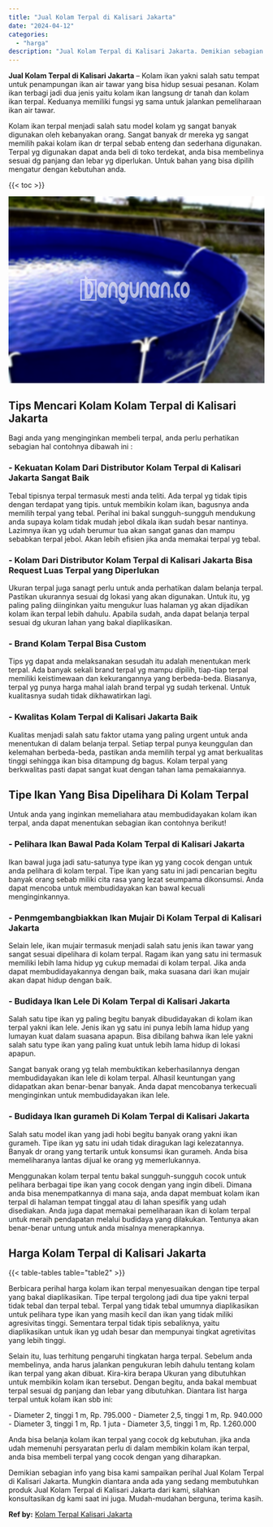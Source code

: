 ```yaml
---
title: "Jual Kolam Terpal di Kalisari Jakarta"
date: "2024-04-12"
categories: 
  - "harga"
description: "Jual Kolam Terpal di Kalisari Jakarta. Demikian sebagian info yang bisa kami sampaikan perihal Jual Kolam Terpal di Kalisari Jakarta. Mungkin diantara anda a..."
---
```


**Jual Kolam Terpal di Kalisari Jakarta** – Kolam ikan yakni salah satu tempat untuk penampungan ikan air tawar yang bisa hidup sesuai pesanan. Kolam ikan terbagi jadi dua jenis yaitu kolam ikan langsung dr tanah dan kolam ikan terpal. Keduanya memiliki fungsi yg sama untuk jalankan pemeliharaan ikan air tawar.

Kolam ikan terpal menjadi salah satu model kolam yg sangat banyak digunakan oleh kebanyakan orang. Sangat banyak dr mereka yg sangat memilih pakai kolam ikan dr terpal sebab enteng dan sederhana digunakan. Terpal yg digunakan dapat anda beli di toko terdekat, anda bisa membelinya sesuai dg panjang dan lebar yg diperlukan. Untuk bahan yang bisa dipilih mengatur dengan kebutuhan anda.

{{< toc >}}

![Jual Kolam Terpal di Kalisari Jakarta](/images/jual-kolam-terpal-57.png)

## Tips Mencari Kolam Kolam Terpal di Kalisari Jakarta

Bagi anda yang menginginkan membeli terpal, anda perlu perhatikan sebagian hal contohnya dibawah ini :

### \- Kekuatan Kolam Dari Distributor Kolam Terpal di Kalisari Jakarta Sangat Baik

Tebal tipisnya terpal termasuk mesti anda teliti. Ada terpal yg tidak tipis dengan terdapat yang tipis. untuk membikin kolam ikan, bagusnya anda memilih terpal yang tebal. Perihal ini bakal sungguh-sungguh mendukung anda supaya kolam tidak mudah jebol dikala ikan sudah besar nantinya. Lazimnya ikan yg udah berumur tua akan sangat ganas dan mampu sebabkan terpal jebol. Akan lebih efisien jika anda memakai terpal yg tebal.

### \- Kolam Dari Distributor Kolam Terpal di Kalisari Jakarta Bisa Request Luas Terpal yang Diperlukan

Ukuran terpal juga sanagt perlu untuk anda perhatikan dalam belanja terpal. Pastikan ukurannya sesuai dg lokasi yang akan digunakan. Untuk itu, yg paling paling diinginkan yaitu mengukur luas halaman yg akan dijadikan kolam ikan terpal lebih dahulu. Apabila sudah, anda dapat belanja terpal sesuai dg ukuran lahan yang bakal diaplikasikan.

### \- Brand Kolam Terpal Bisa Custom

Tips yg dapat anda melaksanakan sesudah itu adalah menentukan merk terpal. Ada banyak sekali brand terpal yg mampu dipilih, tiap-tiap terpal memiliki keistimewaan dan kekurangannya yang berbeda-beda. Biasanya, terpal yg punya harga mahal ialah brand terpal yg sudah terkenal. Untuk kualitasnya sudah tidak dikhawatirkan lagi.

### \- Kwalitas Kolam Terpal di Kalisari Jakarta Baik

Kualitas menjadi salah satu faktor utama yang paling urgent untuk anda menentukan di dalam belanja terpal. Setiap terpal punya keunggulan dan kelemahan berbeda-beda, pastikan anda memilih terpal yg amat berkualitas tinggi sehingga ikan bisa ditampung dg bagus. Kolam terpal yang berkwalitas pasti dapat sangat kuat dengan tahan lama pemakaiannya.

## Tipe Ikan Yang Bisa Dipelihara Di Kolam Terpal

Untuk anda yang inginkan memeliahara atau membudidayakan kolam ikan terpal, anda dapat menentukan sebagian ikan contohnya berikut!

### \- Pelihara Ikan Bawal Pada Kolam Terpal di Kalisari Jakarta

Ikan bawal juga jadi satu-satunya type ikan yg yang cocok dengan untuk anda pelihara di kolam terpal. Tipe ikan yang satu ini jadi pencarian begitu banyak orang sebab miliki cita rasa yang lezat seumpama dikonsumsi. Anda dapat mencoba untuk membudidayakan kan bawal kecuali menginginkannya.

### \- Penmgembangbiakkan Ikan Mujair Di Kolam Terpal di Kalisari Jakarta

Selain lele, ikan mujair termasuk menjadi salah satu jenis ikan tawar yang sangat sesuai dipelihara di kolam terpal. Ragam ikan yang satu ini termasuk memiliki lebih lama hidup yg cukup memadai di kolam terpal. Jika anda dapat membudidayakannya dengan baik, maka suasana dari ikan mujair akan dapat hidup dengan baik.

### \- Budidaya Ikan Lele Di Kolam Terpal di Kalisari Jakarta

Salah satu tipe ikan yg paling begitu banyak dibudidayakan di kolam ikan terpal yakni ikan lele. Jenis ikan yg satu ini punya lebih lama hidup yang lumayan kuat dalam suasana apapun. Bisa dibilang bahwa ikan lele yakni salah satu type ikan yang paling kuat untuk lebih lama hidup di lokasi apapun.

Sangat banyak orang yg telah membuktikan keberhasilannya dengan membudidayakan ikan lele di kolam terpal. Alhasil keuntungan yang didapatkan akan benar-benar banyak. Anda dapat mencobanya terkecuali menginginkan untuk membudidayakan ikan lele.

### \- Budidaya Ikan gurameh Di Kolam Terpal di Kalisari Jakarta

Salah satu model ikan yang jadi hobi begitu banyak orang yakni ikan gurameh. Tipe ikan yg satu ini udah tidak diragukan lagi kelezatannya. Banyak dr orang yang tertarik untuk konsumsi ikan gurameh. Anda bisa memeliharanya lantas dijual ke orang yg memerlukannya.

Menggunakan kolam terpal tentu bakal sungguh-sungguh cocok untuk pelihara berbagai tipe ikan yang cocok dengan yang ingin dibeli. Dimana anda bisa menempatkannya di mana saja, anda dapat membuat kolam ikan terpal di halaman tempat tinggal atau di lahan spesifik yang udah disediakan. Anda juga dapat memakai pemeliharaan ikan di kolam terpal untuk meraih pendapatan melalui budidaya yang dilakukan. Tentunya akan benar-benar untung untuk anda misalnya menerapkannya.

## Harga Kolam Terpal di Kalisari Jakarta

{{< table-tables table="table2" >}}

Berbicara perihal harga kolam ikan terpal menyesuaikan dengan tipe terpal yang bakal diaplikasikan. Tipe terpal tergolong jadi dua tipe yakni terpal tidak tebal dan terpal tebal. Terpal yang tidak tebal umumnya diaplikasikan untuk pelihara type ikan yang masih kecil dan ikan yang tidak miliki agresivitas tinggi. Sementara terpal tidak tipis sebaliknya, yaitu diaplikasikan untuk ikan yg udah besar dan mempunyai tingkat agretivitas yang lebih tinggi.

Selain itu, luas terhitung pengaruhi tingkatan harga terpal. Sebelum anda membelinya, anda harus jalankan pengukuran lebih dahulu tentang kolam ikan terpal yang akan dibuat. Kira-kira berapa Ukuran yang dibutuhkan untuk membikin kolam ikan tersebut. Dengan begitu, anda bakal membuat terpal sesuai dg panjang dan lebar yang dibutuhkan. Diantara list harga terpal untuk kolam ikan sbb ini:

\- Diameter 2, tinggi 1 m, Rp. 795.000 - Diameter 2,5, tinggi 1 m, Rp. 940.000 - Diameter 3, tinggi 1 m, Rp. 1 juta - Diameter 3,5, tinggi 1 m, Rp. 1.260.000

Anda bisa belanja kolam ikan terpal yang cocok dg kebutuhan. jika anda udah memenuhi persyaratan perlu di dalam membikin kolam ikan terpal, anda bisa membeli terpal yang cocok dengan yang diharapkan.

Demikian sebagian info yang bisa kami sampaikan perihal Jual Kolam Terpal di Kalisari Jakarta. Mungkin diantara anda ada yang sedang membutuhkan produk Jual Kolam Terpal di Kalisari Jakarta dari kami, silahkan konsultasikan dg kami saat ini juga. Mudah-mudahan berguna, terima kasih.

**Ref by:** [Kolam Terpal Kalisari Jakarta](https://id.wikipedia.org/wiki/Kolam)
